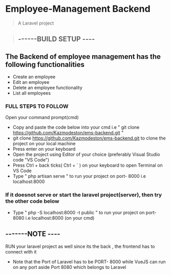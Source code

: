 # Employee-Management Backend

> A Laravel project

> ## ------BUILD SETUP ----

## The Backend of employee management has the following functionalities 
- Create an employee
- Edit an employee
- Delete an employee functionality
- List all employees

###  FULL STEPS TO FOLLOW
Open your command prompt(cmd)
- Copy and paste the code below into your cmd i.e " git clone https://github.com/Kazmodeston/ems-backend.git "
- git clone https://github.com/Kazmodeston/ems-backend.git   to clone the project on your local machine
- Press enter on your keyboard
- Open the project using Editor of your choice (preferably Visual Studio  code "VS Code")
- Press  Ctrl + back ticks( Ctrl + ` ) on your keyboard to open Terminal on VS Code
- Type " php artisan serve " to run your project on port- 8000 i.e localhost:8000
### If it doesnot serve or start the laravel project(server), then try the other code below
- Type " php -S localhost:8000 -t public " to run your project on port- 8080 i.e localhost:8000  (on your cmd)

## -------NOTE ----
RUN your laravel project as well since its the back , the frontend has to connect with it
- Note that the Port of Laravel has to be PORT- 8000 while VueJS can run on any port aside Port 8080 which belongs 
to Laravel